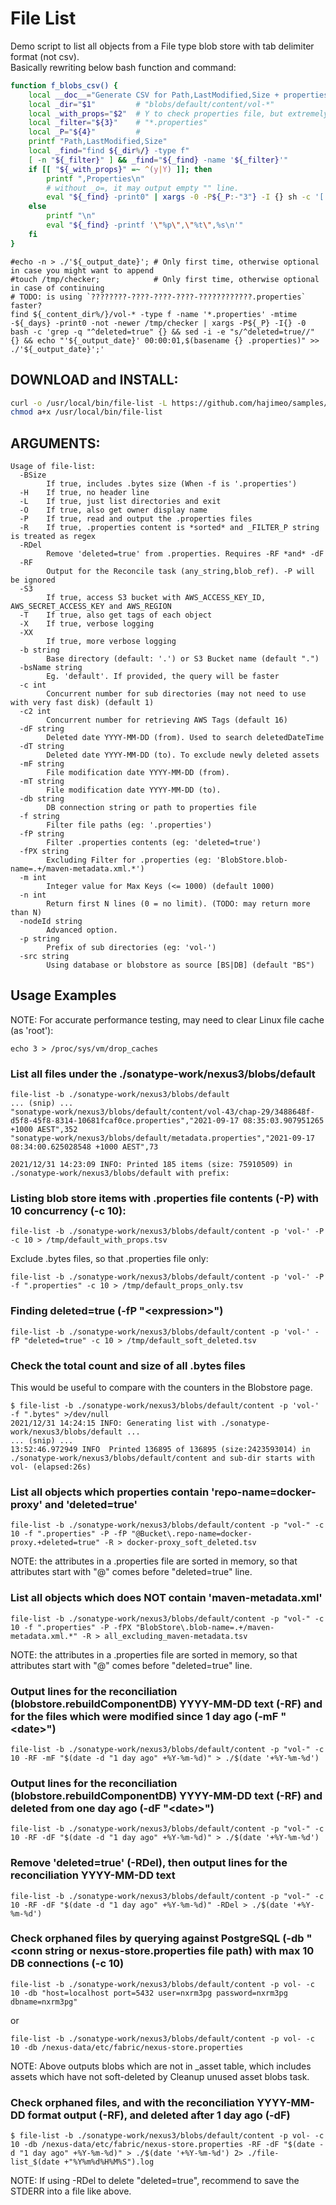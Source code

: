 # File List
Demo script to list all objects from a File type blob store with tab delimiter format (not csv).  
Basically rewriting below bash function and command:
```bash
function f_blobs_csv() {
    local __doc__="Generate CSV for Path,LastModified,Size + properties"
    local _dir="$1"         # "blobs/default/content/vol-*"
    local _with_props="$2"  # Y to check properties file, but extremely slow
    local _filter="${3}"    # "*.properties"
    local _P="${4}"         #
    printf "Path,LastModified,Size"
    local _find="find ${_dir%/} -type f"
    [ -n "${_filter}" ] && _find="${_find} -name '${_filter}'"
    if [[ "${_with_props}" =~ ^(y|Y) ]]; then
        printf ",Properties\n"
        # without _o=, it may output empty "" line.
        eval "${_find} -print0" | xargs -0 -P${_P:-"3"} -I {} sh -c '[ -f {} ] && _o="$(find {} -printf "\"%p\",\"%t\",%s," && printf "\"%s\"\n" "$(echo "{}" | grep -q ".properties" && cat {} | tr "\n" "," | sed "s/,$//")")" && echo ${_o}'
    else
        printf "\n"
        eval "${_find} -printf '\"%p\",\"%t\",%s\n'"
    fi
}
```
```
#echo -n > ./'${_output_date}'; # Only first time, otherwise optional in case you might want to append
#touch /tmp/checker;            # Only first time, otherwise optional in case of continuing 
# TODO: is using `????????-????-????-????-????????????.properties` faster?
find ${_content_dir%/}/vol-* -type f -name '*.properties' -mtime -${_days} -print0 -not -newer /tmp/checker | xargs -P${_P} -I{} -0 bash -c 'grep -q "^deleted=true" {} && sed -i -e "s/^deleted=true//" {} && echo "'${_output_date}' 00:00:01,$(basename {} .properties)" >> ./'${_output_date}';'
```

## DOWNLOAD and INSTALL:
```bash
curl -o /usr/local/bin/file-list -L https://github.com/hajimeo/samples/raw/master/misc/file-list_$(uname)_$(uname -m)
chmod a+x /usr/local/bin/file-list
```

## ARGUMENTS:
```
Usage of file-list:
  -BSize
    	If true, includes .bytes size (When -f is '.properties')
  -H	If true, no header line
  -L	If true, just list directories and exit
  -O	If true, also get owner display name
  -P	If true, read and output the .properties files
  -R	If true, .properties content is *sorted* and _FILTER_P string is treated as regex
  -RDel
    	Remove 'deleted=true' from .properties. Requires -RF *and* -dF
  -RF
    	Output for the Reconcile task (any_string,blob_ref). -P will be ignored
  -S3
    	If true, access S3 bucket with AWS_ACCESS_KEY_ID, AWS_SECRET_ACCESS_KEY and AWS_REGION
  -T	If true, also get tags of each object
  -X	If true, verbose logging
  -XX
    	If true, more verbose logging
  -b string
    	Base directory (default: '.') or S3 Bucket name (default ".")
  -bsName string
    	Eg. 'default'. If provided, the query will be faster
  -c int
    	Concurrent number for sub directories (may not need to use with very fast disk) (default 1)
  -c2 int
    	Concurrent number for retrieving AWS Tags (default 16)
  -dF string
    	Deleted date YYYY-MM-DD (from). Used to search deletedDateTime
  -dT string
    	Deleted date YYYY-MM-DD (to). To exclude newly deleted assets
  -mF string
    	File modification date YYYY-MM-DD (from).
  -mT string
    	File modification date YYYY-MM-DD (to).
  -db string
    	DB connection string or path to properties file
  -f string
    	Filter file paths (eg: '.properties')
  -fP string
    	Filter .properties contents (eg: 'deleted=true')
  -fPX string
    	Excluding Filter for .properties (eg: 'BlobStore.blob-name=.+/maven-metadata.xml.*')
  -m int
    	Integer value for Max Keys (<= 1000) (default 1000)
  -n int
    	Return first N lines (0 = no limit). (TODO: may return more than N)
  -nodeId string
    	Advanced option.
  -p string
    	Prefix of sub directories (eg: 'vol-')
  -src string
    	Using database or blobstore as source [BS|DB] (default "BS")
```

## Usage Examples
NOTE: For accurate performance testing, may need to clear Linux file cache (as 'root'):
```
echo 3 > /proc/sys/vm/drop_caches
```
### List all files under the ./sonatype-work/nexus3/blobs/default
```
file-list -b ./sonatype-work/nexus3/blobs/default
... (snip) ...
"sonatype-work/nexus3/blobs/default/content/vol-43/chap-29/3488648f-d5f8-45f8-8314-10681fcaf0ce.properties","2021-09-17 08:35:03.907951265 +1000 AEST",352
"sonatype-work/nexus3/blobs/default/metadata.properties","2021-09-17 08:34:00.625028548 +1000 AEST",73

2021/12/31 14:23:09 INFO: Printed 185 items (size: 75910509) in ./sonatype-work/nexus3/blobs/default with prefix:
```

### Listing blob store items with .properties file contents (-P) with 10 concurrency (-c 10):
```
file-list -b ./sonatype-work/nexus3/blobs/default/content -p 'vol-' -P -c 10 > /tmp/default_with_props.tsv
```
Exclude .bytes files, so that .properties file only:
```
file-list -b ./sonatype-work/nexus3/blobs/default/content -p 'vol-' -P -f ".properties" -c 10 > /tmp/default_props_only.tsv
```

### Finding deleted=true (-fP "\<expression\>")
```
file-list -b ./sonatype-work/nexus3/blobs/default/content -p 'vol-' -fP "deleted=true" -c 10 > /tmp/default_soft_deleted.tsv
```

### Check the total count and size of all .bytes files
This would be useful to compare with the counters in the Blobstore page.
```
$ file-list -b ./sonatype-work/nexus3/blobs/default/content -p 'vol-' -f ".bytes" >/dev/null
2021/12/31 14:24:15 INFO: Generating list with ./sonatype-work/nexus3/blobs/default ...
... (snip) ...
13:52:46.972949 INFO  Printed 136895 of 136895 (size:2423593014) in ./sonatype-work/nexus3/blobs/default/content and sub-dir starts with vol- (elapsed:26s)
```

### List all objects which properties contain 'repo-name=docker-proxy' and 'deleted=true'
```
file-list -b ./sonatype-work/nexus3/blobs/default/content -p "vol-" -c 10 -f ".properties" -P -fP "@Bucket\.repo-name=docker-proxy.+deleted=true" -R > docker-proxy_soft_deleted.tsv
```
NOTE: the attributes in a .properties file are sorted in memory, so that attributes start with "@" comes before "deleted=true" line.

### List all objects which does NOT contain 'maven-metadata.xml'
```
file-list -b ./sonatype-work/nexus3/blobs/default/content -p "vol-" -c 10 -f ".properties" -P -fPX "BlobStore\.blob-name=.+/maven-metadata.xml.*" -R > all_excluding_maven-metadata.tsv
```
NOTE: the attributes in a .properties file are sorted in memory, so that attributes start with "@" comes before "deleted=true" line.

### Output lines for the reconciliation (blobstore.rebuildComponentDB) YYYY-MM-DD text (-RF) and for the files which were modified since 1 day ago (-mF "\<date\>")
```
file-list -b ./sonatype-work/nexus3/blobs/default/content -p "vol-" -c 10 -RF -mF "$(date -d "1 day ago" +%Y-%m-%d)" > ./$(date '+%Y-%m-%d')
```

### Output lines for the reconciliation (blobstore.rebuildComponentDB) YYYY-MM-DD text (-RF) and deleted from one day ago (-dF "\<date\>")
```
file-list -b ./sonatype-work/nexus3/blobs/default/content -p "vol-" -c 10 -RF -dF "$(date -d "1 day ago" +%Y-%m-%d)" > ./$(date '+%Y-%m-%d')
```

### Remove 'deleted=true' (-RDel), then output lines for the reconciliation YYYY-MM-DD text
```
file-list -b ./sonatype-work/nexus3/blobs/default/content -p "vol-" -c 10 -RF -dF "$(date -d "1 day ago" +%Y-%m-%d)" -RDel > ./$(date '+%Y-%m-%d')
```

### Check orphaned files by querying against PostgreSQL (-db "\<conn string or nexus-store.properties file path) with max 10 DB connections (-c 10)
```
file-list -b ./sonatype-work/nexus3/blobs/default/content -p vol- -c 10 -db "host=localhost port=5432 user=nxrm3pg password=nxrm3pg dbname=nxrm3pg"
```
or
```
file-list -b ./sonatype-work/nexus3/blobs/default/content -p vol- -c 10 -db /nexus-data/etc/fabric/nexus-store.properties
```
NOTE: Above outputs blobs which are not in <format>_asset table, which includes assets which have not soft-deleted by Cleanup unused asset blobs task.

### Check orphaned files, and with the reconciliation YYYY-MM-DD format output (-RF), and deleted after 1 day ago (-dF)
```
$ file-list -b ./sonatype-work/nexus3/blobs/default/content -p vol- -c 10 -db /nexus-data/etc/fabric/nexus-store.properties -RF -dF "$(date -d "1 day ago" +%Y-%m-%d)" > ./$(date '+%Y-%m-%d') 2> ./file-list_$(date +"%Y%m%d%H%M%S").log
```
NOTE: If using -RDel to delete "deleted=true", recommend to save the STDERR into a file like above.